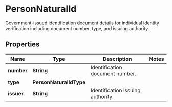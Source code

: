 

# PersonNaturalId

Government-issued identification document details for individual identity verification including document number, type, and issuing authority.

## Properties

| Name | Type | Description | Notes |
|------------ | ------------- | ------------- | -------------|
|**number** | **String** | Identification document number. |  |
|**type** | **PersonNaturalIdType** |  |  |
|**issuer** | **String** | Identification issuing authority. |  |




